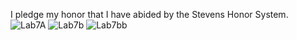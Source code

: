 I pledge my honor that I have abided by the Stevens Honor System.
![Lab7A](https://user-images.githubusercontent.com/78381533/160141573-fbfbe7f3-d43a-4eba-b657-58530b9e6f11.png)
![Lab7b](https://user-images.githubusercontent.com/78381533/160141594-0d7bfb1b-4fe1-4602-ac5c-679f14996159.png)
![Lab7bb](https://user-images.githubusercontent.com/78381533/160141893-670ce9d7-d0d0-4f37-8e9b-cd0f507c6e6d.JPG)
